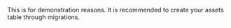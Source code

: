 This is for demonstration reasons.
It is recommended to create your assets table through migrations.
